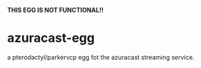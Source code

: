 **THIS EGG IS NOT FUNCTIONAL!!**

# azuracast-egg
a pterodactyl/parkervcp egg fot the azuracast streaming service.
